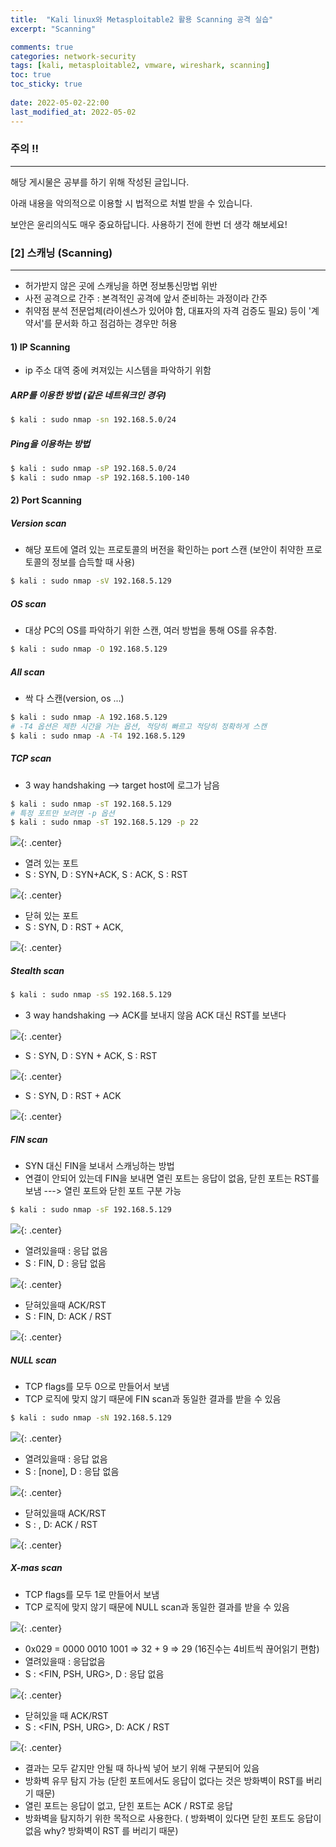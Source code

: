 ```yaml
---
title:  "Kali linux와 Metasploitable2 활용 Scanning 공격 실습"
excerpt: "Scanning"

comments: true
categories: network-security
tags: [kali, metasploitable2, vmware, wireshark, scanning]
toc: true
toc_sticky: true
 
date: 2022-05-02-22:00
last_modified_at: 2022-05-02
---
```

### 주의 !!
* * *
해당 게시물은 공부를 하기 위해 작성된 글입니다.

아래 내용을 악의적으로 이용할 시 법적으로 처벌 받을 수 있습니다.

보안은 윤리의식도 매우 중요하답니다. 사용하기 전에 한번 더 생각 해보세요!

### [2] 스캐닝 (Scanning)
* * *
- 허가받지 않은 곳에 스캐닝을 하면 정보통신망법 위반
- 사전 공격으로 간주 : 본격적인 공격에 앞서 준비하는 과정이라 간주
- 취약점 분석 전문업체(라이센스가 있어야 함, 대표자의 자격 검증도 필요) 등이 '계약서'를 문서화 하고 점검하는 경우만 허용

#### 1) IP Scanning

- ip 주소 대역 중에 켜져있는 시스템을 파악하기 위함

##### ARP를 이용한 방법 (같은 네트워크인 경우)
```bash
$ kali : sudo nmap -sn 192.168.5.0/24
```

##### Ping을 이용하는 방법
```bash
$ kali : sudo nmap -sP 192.168.5.0/24
$ kali : sudo nmap -sP 192.168.5.100-140
```
#### 2) Port Scanning

##### Version scan

- 해당 포트에 열려 있는 프로토콜의 버전을 확인하는 port 스캔 (보안이 취약한 프로토콜의 정보를 습득할 때 사용)

```bash
$ kali : sudo nmap -sV 192.168.5.129
```
##### OS scan

- 대상 PC의 OS를 파악하기 위한 스캔, 여러 방법을 통해 OS를 유추함.

```bash
$ kali : sudo nmap -O 192.168.5.129
```

##### All scan
- 싹 다 스캔(version, os ...)

```bash 
$ kali : sudo nmap -A 192.168.5.129
# -T4 옵션은 제한 시간을 거는 옵션, 적당히 빠르고 적당히 정확하게 스캔
$ kali : sudo nmap -A -T4 192.168.5.129
```

##### TCP scan
- 3 way handshaking --> target host에 로그가 남음

```bash
$ kali : sudo nmap -sT 192.168.5.129
# 특정 포트만 보려면 -p 옵션
$ kali : sudo nmap -sT 192.168.5.129 -p 22
```

![](../../assets/images/20220517-231214.png){: .center}

- 열려 있는 포트
- S : SYN, D : SYN+ACK, S : ACK, S : RST

![](../../assets/images/20220517-231251.png){: .center}

- 닫혀 있는 포트
- S : SYN, D : RST + ACK,

![](../../assets/images/20220517-231319.png){: .center}

##### Stealth scan

```bash
$ kali : sudo nmap -sS 192.168.5.129
```

- 3 way handshaking --> ACK를 보내지 않음 ACK 대신 RST를 보낸다

![](../../assets/images/20220517-231440.png){: .center}

- S : SYN, D : SYN + ACK, S : RST

![](../../assets/images/20220517-231505.png){: .center}

- S : SYN, D : RST + ACK

![](../../assets/images/20220517-231529.png){: .center}

##### FIN scan

- SYN 대신 FIN을 보내서 스캐닝하는 방법
- 연결이 안되어 있는데 FIN을 보내면 열린 포트는 응답이 없음, 닫힌 포트는 RST를 보냄 ---> 열린 포트와 닫힌 포트 구분 가능

```bash
$ kali : sudo nmap -sF 192.168.5.129
```

![](../../assets/images/20220517-231904.png){: .center}

- 열려있을때 : 응답 없음
- S : FIN, D : 응답 없음

![](../../assets/images/20220517-231921.png){: .center}

- 닫혀있을때 ACK/RST
- S :  FIN, D: ACK / RST

![](../../assets/images/20220517-232025.png){: .center}

##### NULL scan

- TCP flags를 모두 0으로 만들어서 보냄
- TCP 로직에 맞지 않기 때문에 FIN scan과 동일한 결과를 받을 수 있음

```bash
$ kali : sudo nmap -sN 192.168.5.129
```

![](../../assets/images/20220517-232110.png){: .center}

- 열려있을때 : 응답 없음
- S : [none], D : 응답 없음

![](../../assets/images/20220517-232147.png){: .center}

- 닫혀있을때 ACK/RST
- S :  <none>, D: ACK / RST

![](../../assets/images/20220517-232208.png){: .center}

##### X-mas scan

- TCP flags를 모두 1로 만들어서 보냄
- TCP 로직에 맞지 않기 때문에 NULL scan과 동일한 결과를 받을 수 있음

![](../../assets/images/20220517-232237.png){: .center}


- 0x029 = 0000 0010 1001 => 32 + 9 => 29  (16진수는 4비트씩 끊어읽기 편함)
- 열려있을때 : 응답없음
- S : <FIN, PSH, URG>, D : 응답 없음

![](../../assets/images/20220517-232255.png){: .center}

- 닫혀있을 때 ACK/RST
- S :  <FIN, PSH, URG>, D: ACK / RST

![](../../assets/images/20220517-232323.png){: .center}

- 결과는 모두 같지만 안될 때 하나씩 넣어 보기 위해 구분되어 있음
- 방화벽 유무 탐지 가능 (닫힌 포트에서도 응답이 없다는 것은 방화벽이 RST를 버리기 때문)
- 열린 포트는 응답이 없고, 닫힌 포트는 ACK / RST로 응답
- 방화벽을 탐지하기 위한 목적으로 사용한다. ( 방화벽이 있다면 닫힌 포트도 응답이 없음 why? 방화벽이 RST 를 버리기 때문)